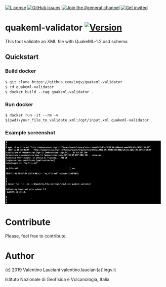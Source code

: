 [![License](https://img.shields.io/github/license/INGV/quakeml-validator.svg)](https://github.com/INGV/quakeml-validator/blob/master/LICENSE)
[![GitHub issues](https://img.shields.io/github/issues/INGV/quakeml-validator.svg)](https://github.com/INGV/quakeml-validator/issues)
[![Join the #general channel](https://img.shields.io/badge/Slack%20channel-%23general-blue.svg)](https://ingv-institute.slack.com/messages/CKS902Y5B)
[![Get invited](https://slack.developers.italia.it/badge.svg)](https://ingv-institute.slack.com/)

# quakeml-validator [![Version](https://img.shields.io/badge/dynamic/yaml?label=ver&query=softwareVersion&url=https%3A%2F%2Fraw.githubusercontent.com%2FINGV%2Fquakeml-validator%2Fmaster%2Fpubliccode.yml)](https://github.com/INGV/quakeml-validator/blob/master/HISTORY)

This tool validate an XML file with QuakeML-1.2.xsd schema

## Quickstart
### Build docker
```
$ git clone https://github.com/ingv/quakeml-validator
$ cd quakeml-validator
$ docker build --tag quakeml-validator .
```

### Run docker
```
$ docker run -it --rm -v $(pwd)/your_file_to_validate.xml:/opt/input.xml quakeml-validator
```

### Example screenshot
![alt text](images/screen.png)

# Contribute
Please, feel free to contribute.

# Author
(c) 2019 Valentino Lauciani valentino.lauciani[at]ingv.it

Istituto Nazionale di Geofisica e Vulcanologia, Italia
